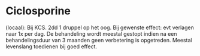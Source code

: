 # Ciclosporine

(locaal): Bij KCS. 2dd 1 druppel op het oog. Bij gewenste effect: evt verlagen naar 1x per dag. De behandeling wordt meestal gestopt indien na een behandelingsduur van 3 maanden geen verbetering is opgetreden. Meestal levenslang toedienen bij goed effect.
